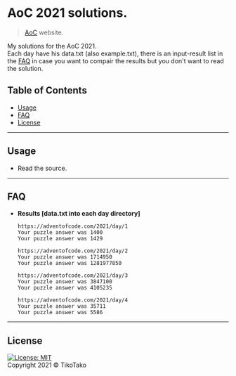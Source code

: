 # AoC 2021 solutions.

> [AoC](https://adventofcode.com/2021) website.

My solutions for the AoC 2021.<br />
Each day have his data.txt (also example.txt), there is an input-result list in the [FAQ](#faq) in case you want to compair the results but you don't want to read the solution.

## Table of Contents

- [Usage](#Usage)
- [FAQ](#faq)
- [License](#license)

---

## Usage

- Read the source.

---

## FAQ
- **Results [data.txt into each day directory]**
    ```<language>
    https://adventofcode.com/2021/day/1
    Your puzzle answer was 1400
    Your puzzle answer was 1429
    ```
    ```<language>
    https://adventofcode.com/2021/day/2
    Your puzzle answer was 1714950
    Your puzzle answer was 1281977850
    ```
    ```<language>
    https://adventofcode.com/2021/day/3
    Your puzzle answer was 3847100
    Your puzzle answer was 4105235
    ```
    ```<language>
    https://adventofcode.com/2021/day/4
    Your puzzle answer was 35711
    Your puzzle answer was 5586
    ```
    
---

## License
[![License: MIT](https://img.shields.io/badge/License-MIT-lightgreen)](https://raw.githubusercontent.com/TikoTako/TikoTako/main/Licenze/MIT)<br/>
Copyright 2021 © TikoTako
